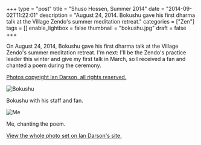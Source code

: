 +++
type = "post"
title = "Shuso Hossen, Summer 2014"
date = "2014-09-02T11:22:01"
description = "August 24, 2014. Bokushu gave his first dharma talk at the Village Zendo's summer meditation retreat."
categories = ["Zen"]
tags = []
enable_lightbox = false
thumbnail = "bokushu.jpg"
draft = false
+++

<p>On August 24, 2014, Bokushu gave his first dharma talk at the Village Zendo's summer meditation retreat. I'm next: I'll be the Zendo's practice leader this winter and give my first talk in March, so I received a fan and chanted a poem during the ceremony.</p>
<p><a href="http://www.iandarson.com/">Photos copyright Ian Darson, all rights reserved.</a></p>
<p><img style="display:block; margin-left:auto; margin-right:auto;" src="bokushu.jpg" alt="Bokushu" title="Bokushu" /></p>
<p>Bokushu with his staff and fan.</p>
<p><img style="display:block; margin-left:auto; margin-right:auto;" src="me.jpg" alt="Me" title="Me" /></p>
<p>Me, chanting the poem.</p>
<p><a href="http://www.iandarson.com/p546749916/e2d7793e6">View the whole photo set on Ian Darson's site.</a></p>
    